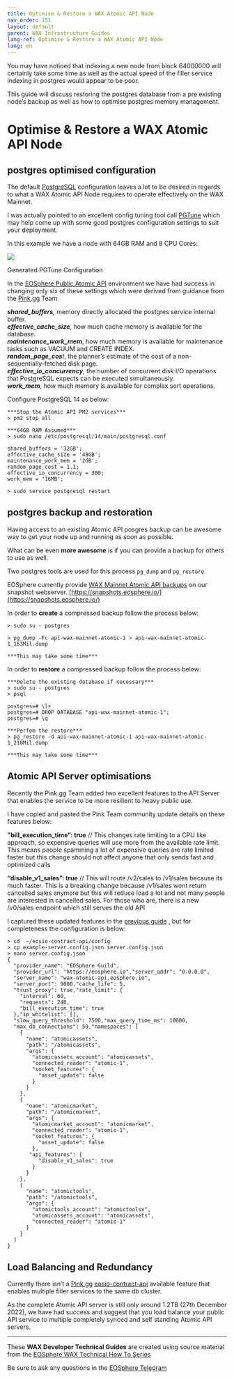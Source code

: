 ```yaml
---
title: Optimise & Restore a WAX Atomic API Node
nav_order: 151
layout: default
parent: WAX Infrastructure Guides
lang-ref: Optimise & Restore a WAX Atomic API Node
lang: en
---
```


You may have noticed that indexing a new node from block 64000000 will certainly take some time as well as the actual speed of the filler service indexing in postgres would appear to be poor.

This guide will discuss restoring the postgres database from a pre existing node’s backup as well as how to optimise postgres memory management.

# Optimise & Restore a WAX Atomic API Node

## **postgres optimised configuration**

The default  [PostgreSQL](https://www.postgresql.org/)  configuration leaves a lot to be desired in regards to what a WAX Atomic API Node requires to operate effectively on the WAX Mainnet.

I was actually pointed to an excellent config tuning tool call  [PGTune](https://pgtune.leopard.in.ua/)  which may help come up with some good postgres configuration settings to suit your deployment.

In this example we have a node with 64GB RAM and 8 CPU Cores:

![](https://miro.medium.com/max/700/1*160Dd0q2PP4BKtbJBTmiAQ.png)

Generated PGTune Configuration

In the  [EOSphere Public Atomic API](https://wax-atomic-api.eosphere.io/docs/)  environment we have had success in changing only six of these settings which were derived from guidance from the  [Pink.gg](https://pink.gg/)  Team

**_shared_buffers_**_,_ memory directly allocated the postgres service internal buffer.  
**_effective_cache_size_**, how much cache memory is available for the database.  
**_maintenance_work_mem_**, how much memory is available for maintenance tasks such as VACUUM and CREATE INDEX.  
**_random_page_cos_**_t_, the planner’s estimate of the cost of a non-sequentially-fetched disk page.  
**_effective_io_concurrency_**, the number of concurrent disk I/O operations that PostgreSQL expects can be executed simultaneously.  
**_work_mem_**, how much memory is available for complex sort operations.

Configure PostgreSQL 14 as below:

```
***Stop the Atomic API PM2 services***  
> pm2 stop all

***64GB RAM Assumed***
> sudo nano /etc/postgresql/14/main/postgresql.conf

shared_buffers = '32GB';  
effective_cache_size = '48GB';  
maintenance_work_mem = '2GB';  
random_page_cost = 1.1;  
effective_io_concurrency = 300;  
work_mem = '16MB';

> sudo service postgresql restart
```
## postgres backup and restoration

Having access to an existing Atomic API posgres backup can be awesome way to get your node up and running as soon as possible.

What can be even  **more awesome**  is if you can provide a backup for others to use as well.

Two postgres tools are used for this process  `pg_dump`  and  `pg_restore`

EOSphere currently provide  [WAX Mainnet Atomic API backups](https://store1.eosphere.io/wax/atomic/backups/)  on our snapshot webserver.  [https://snapshots.eosphere.io/](https://snapshots.eosphere.io/)

In order to  **create**  a compressed backup follow the process below:

```
> sudo su - postgres

> pg_dump -Fc api-wax-mainnet-atomic-1 > api-wax-mainnet-atomic-1_163Mil.dump

***This may take some time***
```

In order to  **restore**  a compressed backup follow the process below:

```
***Delete the existing database if necessary***
> sudo su - postgres
> psql

postgres=# \l+
postgres=# DROP DATABASE "api-wax-mainnet-atomic-1";
postgres=# \q

***Perfom the restore***
> pg_restore -d api-wax-mainnet-atomic-1 api-wax-mainnet-atomic-1_218Mil.dump

***This may take some time***
```

## Atomic API Server optimisations

Recently the Pink.gg Team added two excellent features to the API Server that enables the service to be more resilient to heavy public use.

I have copied and pasted the Pink Team community update details on these features below:

**"bill_execution_time”: true**  // This changes rate limiting to a CPU like approach, so expensive queries will use more from the available rate limit. This means people spamming a lot of expensive queries are rate limited faster but this change should not affect anyone that only sends fast and optimized calls

**“disable_v1_sales”: true**  // This will route /v2/sales to /v1/sales because its much faster. This is a breaking change because /v1/sales wont return cancelled sales anymore but this will reduce load a lot and not many people are interested in cancelled sales. For those who are, there is a new /v0/sales endpoint which still serves the old API

I captured these updated features in the  [previous guide](https://medium.com/eosphere/wax-technical-how-to-9-f7d22bfa4e2b)  , but for completeness the configuration is below:

```
> cd  ~/eosio-contract-api/config
> cp example-server.config.json server.config.json
> nano server.config.json
{
  "provider_name": "EOSphere Guild",
  "provider_url": "https://eosphere.io","server_addr": "0.0.0.0",
  "server_name": "wax-atomic-api.eosphere.io",
  "server_port": 9000,"cache_life": 5,
  "trust_proxy": true,"rate_limit": {
    "interval": 60,
    "requests": 240,
    "bill_execution_time": true
  },"ip_whitelist": [],
  "slow_query_threshold": 7500,"max_query_time_ms": 10000,
  "max_db_connections": 50,"namespaces": [
    {
      "name": "atomicassets",
      "path": "/atomicassets",
      "args": {
        "atomicassets_account": "atomicassets",
        "connected_reader": "atomic-1",
        "socket_features": {
          "asset_update": false
        }
      }
    },
    {
      "name": "atomicmarket",
      "path": "/atomicmarket",
      "args": {
        "atomicmarket_account": "atomicmarket",
        "connected_reader": "atomic-1",
        "socket_features": {
          "asset_update": false
        },
       "api_features": {
          "disable_v1_sales": true
        }
      }
    },
    {
      "name": "atomictools",
      "path": "/atomictools",
      "args": {
        "atomictools_account": "atomictoolsx",
        "atomicassets_account": "atomicassets",
        "connected_reader": "atomic-1"
      }
    }
  ]
}
```

## Load Balancing and Redundancy

Currently there isn’t a  [Pink.gg](https://pink.gg/)  [eosio-contract-api](https://github.com/pinknetworkx/eosio-contract-api)  available feature that enables multiple filler services to the same db cluster.

As the complete Atomic API server is still only around 1.2TB (27th December 2022), we have had success and suggest that you load balance your public API service to multiple completely synced and self standing Atomic API servers.

---

These **WAX Developer Technical Guides** are created using source material from the [EOSphere WAX Technical How To Series](https://medium.com/eosphere/wax-technical-how-to/home)

Be sure to ask any questions in the  [EOSphere Telegram](https://t.me/eosphere_io)
